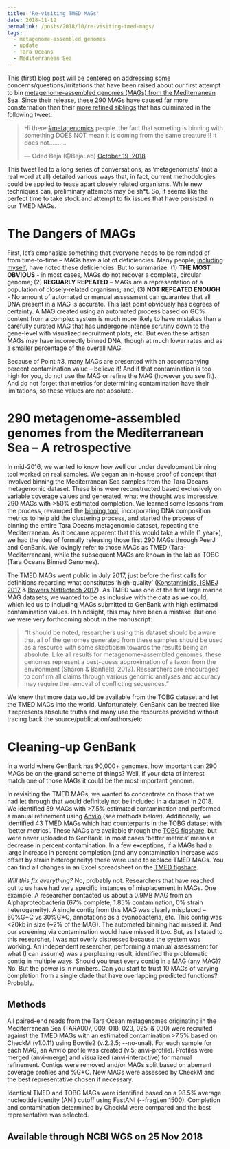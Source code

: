 ```yaml
---
title: 'Re-visiting TMED MAGs'
date: 2018-11-12
permalink: /posts/2018/10/re-visiting-tmed-mags/
tags:
  - metagenome-assembled genomes
  - update
  - Tara Oceans
  - Mediterranean Sea
---
```

This (first) blog post will be centered on addressing some concerns/questions/irritations that have been raised about our first attempt to bin [metagenome-assembled genomes (MAGs) from the Mediterranean Sea](https://peerj.com/articles/3558/). Since their release, these 290 MAGs have caused far more consternation than their [more refined siblings](https://www.nature.com/articles/sdata2017203) that has culminated in the following tweet:

<blockquote class="twitter-tweet" data-lang="en"><p lang="en" dir="ltr">Hi there <a href="https://twitter.com/hashtag/metagenomics?src=hash&amp;ref_src=twsrc%5Etfw">#metagenomics</a> people. the fact that someting is binning with something DOES NOT mean it is coming from the same creature!!! it does not..........</p>&mdash; Oded Beja (@BejaLab) <a href="https://twitter.com/BejaLab/status/1053086172476571648?ref_src=twsrc%5Etfw">October 19, 2018</a></blockquote>
<script async src="https://platform.twitter.com/widgets.js" charset="utf-8"></script>

This tweet led to a long series of conversations, as ‘metagenomists’ (not a real word at all) detailed various ways that, in fact, current methodologies could be applied to tease apart closely related organisms. While new techniques can, preliminary attempts may be sh\*t. So, it seems like the perfect time to take stock and attempt to fix issues that have persisted in our TMED MAGs.

The Dangers of MAGs
======
First, let’s emphasize something that everyone needs to be reminded of from time-to-time – MAGs have a lot of deficiencies. Many people, [including myself](https://researchdata.springernature.com/users/75726-benjamin-tully/posts/29324-microbial-oceans), have noted these deficiencies. But to summarize: (1) **THE MOST OBVIOUS** - in most cases, MAGs do not recover a complete, circular genome; (2) **REGUARLY REPEATED** – MAGs are a representation of a population of closely-related organisms; and, (3) **NOT REPEATED ENOUGH** - No amount of automated or manual assessment can guarantee that all DNA present in a MAG is accurate. This last point obviously has degrees of certainty. A MAG created using an automated process based on GC% content from a complex system is much more likely to have mistakes than a carefully curated MAG that has undergone intense scrutiny down to the gene-level with visualized recruitment plots, etc. But even these artisan MAGs may have incorrectly binned DNA, though at much lower rates and as a smaller percentage of the overall MAG.

Because of Point #3, many MAGs are presented with an accompanying percent contamination value – believe it! And if that contamination is too high for you, do not use the MAG or refine the MAG (however you see fit). And do not forget that metrics for determining contamination have their limitations, so these values are not absolute.


290 metagenome-assembled genomes from the Mediterranean Sea – A retrospective
======
In mid-2016, we wanted to know how well our under development binning tool worked on real samples. We began an in-house proof of concept that involved binning the Mediterranean Sea samples from the Tara Oceans metagenomic dataset. These bins were reconstructed based exclusively on variable coverage values and generated, what we thought was impressive, 290 MAGs with >50% estimated completion. We learned some lessons from the process, revamped the [binning tool](https://peerj.com/articles/3035/), incorporating DNA composition metrics to help aid the clustering process, and started the process of binning the entire Tara Oceans metagenomic dataset, repeating the Mediterranean. As it became apparent that this would take a while (1 year+), we had the idea of formally releasing those first 290 MAGs through PeerJ and GenBank. We lovingly refer to those MAGs as TMED (Tara-Mediterranean), while the subsequent MAGs are known in the lab as TOBG (Tara Oceans Binned Genomes).

The TMED MAGs went public in July 2017, just before the first calls for definitions regarding what constitutes ‘high-quality’ ([Konstantinidis, ISMEJ 2017]( https://www.nature.com/articles/ismej2017113) & [Bowers NatBiotech 2017]( https://www.nature.com/articles/nbt.3893)). As TMED was one of the first large marine MAG datasets, we wanted to be as inclusive with the data as we could, which led us to including MAGs submitted to GenBank with high estimated contamination values. In hindsight, this may have been a mistake. But one we were very forthcoming about in the manuscript: 
>“It should be noted, researchers using this dataset should be aware that all of the genomes generated from these samples should be used as a resource with some skepticism towards the results being an absolute. Like all results for metagenome-assembled genomes, these genomes represent a best-guess approximation of a taxon from the environment (Sharon & Banfield, 2013). Researchers are encouraged to confirm all claims through various genomic analyses and accuracy may require the removal of conflicting sequences.”

We knew that more data would be available from the TOBG dataset and let the TMED MAGs into the world. Unfortunately, GenBank can be treated like it represents absolute truths and many use the resources provided without tracing back the source/publication/authors/etc.

Cleaning-up GenBank
======
In a world where GenBank has 90,000+ genomes, how important can 290 MAGs be on the grand scheme of things? Well, if your data of interest match one of those MAGs it could be the most important genome.

In revisiting the TMED MAGs, we wanted to concentrate on those that we had let through that would definitely not be included in a dataset in 2018. We identified 59 MAGs with >7.5% estimated contamination and performed a manual refinement using [Anvi’o](https://peerj.com/articles/1319/) (see methods below). Additionally, we identified 43 TMED MAGs which had counterparts in the TOBG dataset with ‘better metrics’. These MAGs are available through the [TOBG figshare](https://doi.org/10.6084/m9.figshare.5188273.v13), but were never uploaded to GenBank. In most cases ‘better metrics’ means a decrease in percent contamination. In a few exceptions, if a MAGs had a large increase in percent completion (and any contamination increase was offset by strain heterogeneity) these were used to replace TMED MAGs. You can find all changes in an Excel spreadsheet on the [TMED figshare](https://doi.org/10.6084/m9.figshare.3545330.v3).

*Will this fix everything?* No, probably not. Researchers that have reached out to us have had very specific instances of misplacement in MAGs. One example. A researcher contacted us about a 0.9MB MAG from an Alphaproteobacteria (67% complete, 1.85% contamination, 0% strain heterogeneity). A single contig from this MAG was clearly misplaced – 60%G+C vs 30%G+C, annotations as a cyanobacteria, etc. This contig was <20kb in size (~2% of the MAG). The automated binning had missed it. And our screening via contamination would have missed it too. But, as I stated to this researcher, I was not overly distressed because the system was working. An independent researcher, performing a manual assessment for what (I can assume) was a perplexing result, identified the problematic contig in multiple ways. Should you trust every contig in a MAG (any MAG)? No. But the power is in numbers. Can you start to trust 10 MAGs of varying completion from a single clade that have overlapping predicted functions? Probably.

Methods
------
All paired-end reads from the Tara Ocean metagenomes originating in the Mediterranean Sea (TARA007, 009, 018, 023, 025, & 030) were recruited against the TMED MAGs with an estimated contamination >7.5% based on CheckM (v1.0.11) using Bowtie2 (v.2.2.5; --no-unal). For each sample for each MAG, an Anvi’o profile was created (v.5; anvi-profile). Profiles were merged (anvi-merge) and visualized (anvi-interactive) for manual refinement. Contigs were removed and/or MAGs split based on aberrant coverage profiles and %G+C. New MAGs were assessed by CheckM and the best representative chosen if necessary. 

Identical TMED and TOBG MAGs were identified based on a 98.5% average nucleotide identity (ANI) cutoff using FastANI (--fragLen 1500). Completion and contamination determined by CheckM were compared and the best representative was selected.

Available through NCBI WGS on 25 Nov 2018
------
